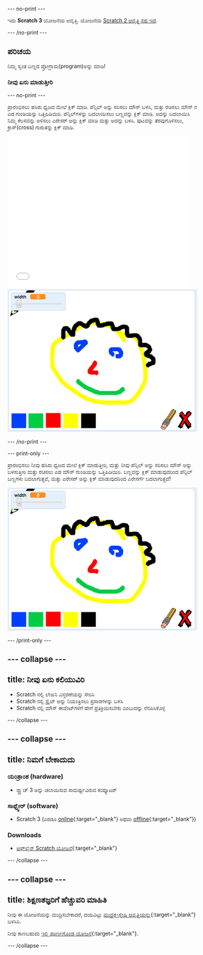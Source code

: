 --- no-print ---

ಇದು **Scratch 3** ಯೋಜನೆಯ ಆವೃತ್ತಿ. ಯೋಜನೆಯ [Scratch 2 ಆವೃತ್ತಿ ಸಹ ಇದೆ](https://projects.raspberrypi.org/kn-IN/projects/paint-box-scratch2).

--- /no-print ---

## ಪರಿಚಯ

ನಿಮ್ಮ ಸ್ವಂತ ಬಣ್ಣದ ಪ್ರೋಗ್ರಾಮ(program)ಅನ್ನು ಮಾಡಿ!

### ನೀವು ಏನು ಮಾಡುತ್ತೀರಿ

--- no-print ---

ಪ್ರಾರಂಭಿಸಲು ಹಸಿರು ಧ್ವಜದ ಮೇಲೆ ಕ್ಲಿಕ್ ಮಾಡಿ. ಪೆನ್ಸಿಲ್ ಅನ್ನು ಸರಿಸಲು ಮೌಸ್ ಬಳಸಿ, ಮತ್ತು ರಚಿಸಲು ಮೌಸ್ ನ ಎಡ ಗುಂಡಿಯನ್ನು ಒತ್ತಿಹಿಡಿಯಿರಿ. ಪೆನ್ಸಿಲ್‌ಗಳನ್ನು ಬದಲಾಯಿಸಲು ಬಣ್ಣವನ್ನು ಕ್ಲಿಕ್ ಮಾಡಿ. ಅದನ್ನು ಬದಲಾಯಿಸಿ ನಿಮ್ಮ ಕೆಲಸವನ್ನು ಅಳಿಸಲು ಎರೇಸರ್ ಅನ್ನು ಕ್ಲಿಕ್ ಮಾಡಿ ಮತ್ತು ಅದನ್ನು ಬಳಸಿ. ಪುಟವನ್ನು ತೆರವುಗೊಳಿಸಲು, ಕ್ರಾಸ್(cross) ಗುರುತನ್ನು ಕ್ಲಿಕ್ ಮಾಡಿ.

<div class="scratch-preview">
  <iframe allowtransparency="true" width="485" height="402" src="//scratch.mit.edu/projects/embed/267243161/?autostart=false" frameborder="0" scrolling="no"></iframe>
  <img src="images/showcase.png">
</div>

--- /no-print ---

--- print-only ---

ಪ್ರಾರಂಭಿಸಲು ನೀವು ಹಸಿರು ಧ್ವಜದ ಮೇಲೆ ಕ್ಲಿಕ್ ಮಾಡುತ್ತೀರಿ, ಮತ್ತು ನೀವು ಪೆನ್ಸಿಲ್ ಅನ್ನು ಸರಿಸಲು ಮೌಸ್ ಅನ್ನು ಬಳಸುತ್ತೀರಿ ಮತ್ತು ರಚಿಸಲು ಎಡ ಮೌಸ್ ಗುಂಡಿಯನ್ನು ಒತ್ತಿಹಿಡಿಯಿರಿ. ಬಣ್ಣವನ್ನು ಕ್ಲಿಕ್ ಮಾಡುವುದರಿಂದ ಪೆನ್ಸಿಲ್ ಬಣ್ಣಗಳು ಬದಲಾಗುತ್ತವೆ, ಮತ್ತು ಎರೇಸರ್ ಅನ್ನು ಕ್ಲಿಕ್ ಮಾಡುವುದರಿಂದ ಎರೇಸರ್ಗೆ ಬದಲಾಗುತ್ತದೆ!

![ಪ್ರದರ್ಶನ](images/showcase.png)

--- /print-only ---

--- collapse ---
---
title: ನೀವು ಏನು ಕಲಿಯುವಿರಿ
---

+ Scratch ‌ನಲ್ಲಿ ಲೇಖನಿ ವಿಸ್ತರಣೆಯನ್ನು ಸೇರಿಸಿ
+ Scratch ‌ನಲ್ಲಿ ಸ್ಪ್ರೈಟ್ ಅನ್ನು ನಿಯಂತ್ರಿಸಲು ಪ್ರಸಾರಗಳನ್ನು ಬಳಸಿ
+ Scratch ನಲ್ಲಿ ಮೌಸ್ ಈವೆಂಟ್‌ಗಳಿಗೆ ಹೇಗೆ ಪ್ರತಿಕ್ರಿಯಿಸಬೇಕು ಎಂಬುದನ್ನು ನೆನಪಿಸಿಕೊಳ್ಳಿ

--- /collapse ---

--- collapse ---
---
title: ನಿಮಗೆ ಬೇಕಾದುದು
---

### ಯಂತ್ರಾಂಶ (hardware)

+ ಸ್ಕ್ರ್ಯಾಚ್ 3 ಅನ್ನು ಚಲಾಯಿಸುವ ಸಾಮರ್ಥ್ಯವಿರುವ ಕಂಪ್ಯೂಟರ್

### ಸಾಫ್ಟ್ವೇರ್ (software)

+ Scratch 3 (ಎರಡೂ [online](https://rpf.io/scratchon){:target="_blank"} ಅಥವಾ [offline](https://rpf.io/scratchoff){:target="_blank"})

### Downloads

+ [ಆಫ್‌ಲೈನ್ Scratch ಯೋಜನೆ](https://rpf.io/p/kn-IN/paint-box-go){:target="_blank"}

--- /collapse ---

--- collapse ---
---
title: ಶಿಕ್ಷಣತಜ್ಞರಿಗೆ ಹೆಚ್ಚುವರಿ ಮಾಹಿತಿ
---

ನೀವು ಈ ಯೋಜನೆಯನ್ನು ಮುದ್ರಿಸಬೇಕಾದರೆ, ದಯವಿಟ್ಟು [ಮುದ್ರಕ-ಸ್ನೇಹಿ ಆವೃತ್ತಿಯನ್ನು](https://projects.raspberrypi.org/kn-IN/projects/paint-box/print){:target="_blank"} ಬಳಸಿರಿ.

ನೀವು ಕಾಣಬಹುದು [ಇಲ್ಲಿ ಪೂರ್ಣಗೊಂಡ ಯೋಜನೆ](https://rpf.io/p/kn-IN/paint-box-get){:target="_blank"}.

--- /collapse ---